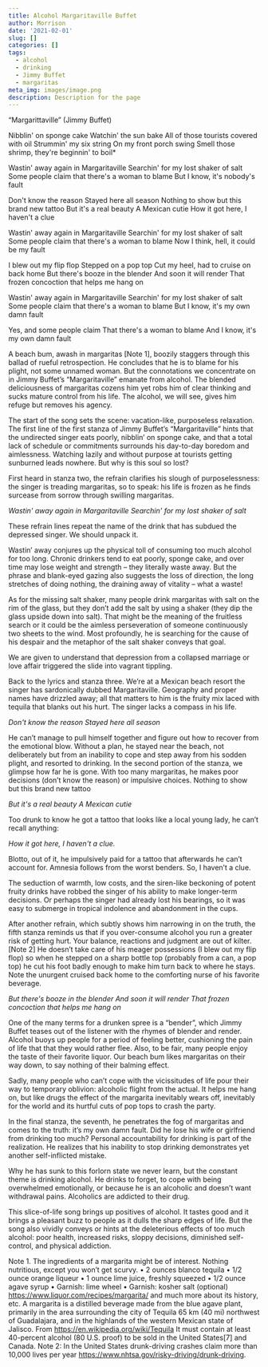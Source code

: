```yaml
---
title: Alcohol Margaritaville Buffet
author: Morrison
date: '2021-02-01'
slug: []
categories: []
tags:
  - alcohol
  - drinking
  - Jimmy Buffet 
  - margaritas
meta_img: images/image.png
description: Description for the page
---
```


“Margarittaville” (Jimmy Buffet)

Nibblin' on sponge cake
Watchin' the sun bake
All of those tourists covered with oil
Strummin' my six string
On my front porch swing
Smell those shrimp, they're beginnin' to boil*
	
Wastin' away again in Margaritaville
Searchin' for my lost shaker of salt
Some people claim that there's a woman to blame
But I know, it's nobody's fault	

Don't know the reason
Stayed here all season
Nothing to show but this brand new tattoo
But it's a real beauty
A Mexican cutie
How it got here, I haven't a clue
	
Wastin' away again in Margaritaville
Searchin' for my lost shaker of salt
Some people claim that there's a woman to blame
Now I think, hell, it could be my fault
	
I blew out my flip flop
Stepped on a pop top
Cut my heel, had to cruise on back home
But there's booze in the blender
And soon it will render
That frozen concoction that helps me hang on
	
Wastin' away again in Margaritaville
Searchin' for my lost shaker of salt
Some people claim that there's a woman to blame
But I know, it's my own damn fault
	
Yes, and some people claim
That there's a woman to blame
And I know, it's my own damn fault


A beach bum, awash in margaritas [Note 1], boozily staggers through this ballad of rueful retrospection.  He concludes that he is to blame for his plight, not some unnamed woman.  But the connotations we concentrate on in Jimmy Buffet’s “Margaritaville” emanate from alcohol.  The blended deliciousness of margaritas cozens him yet robs him of clear thinking and sucks mature control from his life.  The alcohol, we will see, gives him refuge but removes his agency.

The start of the song sets the scene: vacation-like, purposeless relaxation.  The first line of the first stanza of Jimmy Buffet’s “Margaritaville” hints that the undirected singer eats poorly, nibblin’ on sponge cake, and that a total lack of schedule or commitments surrounds his day-to-day boredom and aimlessness.  Watching lazily and without purpose at tourists getting sunburned leads nowhere.  But why is this soul so lost?

First heard in stanza two, the refrain clarifies his slough of purposelessness: the singer is treading margaritas, so to speak: his life is frozen as he finds surcease from sorrow through swilling margaritas.  

*Wastin' away again in Margaritaville*
*Searchin' for my lost shaker of salt*

These refrain lines repeat the name of the drink that has subdued the depressed singer.  We should unpack it. 

  Wastin’ away conjures up the physical toll of consuming too much alcohol for too long.  Chronic drinkers tend to eat poorly, sponge cake, and over time may lose weight and strength – they literally waste away.  But the phrase and blank-eyed gazing also suggests the loss of direction, the long stretches of doing nothing, the draining away of vitality – what a waste!

  As for the missing salt shaker, many people drink margaritas with salt on the rim of the glass, but they don’t add the salt by using a shaker (they dip the glass upside down into salt).  That might be the meaning of the fruitless search or it could be the aimless perseveration of someone continuously two sheets to the wind.  Most profoundly, he is searching for the cause of his despair and the metaphor of the salt shaker conveys that goal.

We are given to understand that depression from a collapsed marriage or love affair triggered the slide into vagrant tippling.

Back to the lyrics and stanza three.  We’re at a Mexican beach resort the singer has sardonically dubbed Margaritaville.  Geography and proper names have drizzled away; all that matters to him is the fruity mix laced with tequila that blanks out his hurt.  The singer lacks a compass in his life.  

*Don't know the reason*
*Stayed here all season*

He can’t manage to pull himself together and figure out how to recover from the emotional blow.  Without a plan, he stayed near the beach, not deliberately but from an inability to cope and step away from his sodden plight, and resorted to drinking.  In the second portion of the stanza, we glimpse how far he is gone.  With too many margaritas, he makes poor decisions (don’t know the reason) or impulsive choices.
Nothing to show but this brand new tattoo

*But it's a real beauty*
*A Mexican cutie*

Too drunk to know he got a tattoo that looks like a local young lady, he can’t recall anything: 

*How it got here, I haven't a clue.*  

Blotto, out of it, he impulsively paid for a tattoo that afterwards he can’t account for.  Amnesia follows from the worst benders.  So, I haven’t a clue.

The seduction of warmth, low costs, and the siren-like beckoning of potent fruity drinks have robbed the singer of his ability to make longer-term decisions.   Or perhaps the singer had already lost his bearings, so it was easy to submerge in tropical indolence and abandonment in the cups.

After another refrain, which subtly shows him narrowing in on the truth, the fifth stanza reminds us that if you over-consume alcohol you run a greater risk of getting hurt.  Your balance, reactions and judgment are out of kilter. [Note 2] He doesn’t take care of his meager possessions (I blew out my flip flop) so when he stepped on a sharp bottle top (probably from a can, a pop top) he cut his foot badly enough to make him turn back to where he stays.  Note the unurgent cruised back home to the comforting nurse of his favorite beverage.  
 
*But there's booze in the blender*
*And soon it will render*
*That frozen concoction that helps me hang on*

One of the many terms for a drunken spree is a “bender”, which Jimmy Buffet teases out of the listener with the rhymes of blender and render.  Alcohol buoys up people for a period of feeling better, cushioning the pain of life that that they would rather flee.  Also, to be fair, many people enjoy the taste of their favorite liquor.  Our beach bum likes margaritas on their way down, to say nothing of their balming effect.

Sadly, many people who can’t cope with the vicissitudes of life pour their way to temporary oblivion: alcoholic flight from the actual.  It helps me hang on, but like drugs the effect of the margarita inevitably wears off, inevitably for the world and its hurtful cuts of pop tops to crash the party.

In the final stanza, the seventh, he penetrates the fog of margaritas and comes to the truth: it’s my own damn fault.  Did he lose his wife or girlfriend from drinking too much?  Personal accountability for drinking is part of the realization.  He realizes that his inability to stop drinking demonstrates yet another self-inflicted mistake. 

Why he has sunk to this forlorn state we never learn, but the constant theme is drinking alcohol.  He drinks to forget, to cope with being overwhelmed emotionally, or because he is an alcoholic and doesn’t want withdrawal pains. Alcoholics are addicted to their drug.


This slice-of-life song brings up positives of alcohol.  It tastes good and it brings a pleasant buzz to people as it dulls the sharp edges of life.  But the song also vividly conveys or hints at the deleterious effects of too much alcohol: poor health, increased risks, sloppy decisions, diminished self-control, and physical addiction.


Note 1. The ingredients of a margarita might be of interest.  Nothing nutritious, except you won’t get scurvy.
•	2 ounces blanco tequila 
•	1/2 ounce orange liqueur 
•	1 ounce lime juice, freshly squeezed 
•	1/2 ounce agave syrup 
•	Garnish: lime wheel 
•	Garnish: kosher salt (optional) https://www.liquor.com/recipes/margarita/ and much more about its history, etc.
A margarita is a distilled beverage made from the blue agave plant, primarily in the area surrounding the city of Tequila 65 km (40 mi) northwest of Guadalajara, and in the highlands of the western Mexican state of Jalisco.  From https://en.wikipedia.org/wiki/Tequila  It must contain at least 40-percent alcohol (80 U.S. proof) to be sold in the United States[7] and Canada.
Note 2: In the United States drunk-driving crashes claim more than 10,000 lives per year https://www.nhtsa.gov/risky-driving/drunk-driving. 
